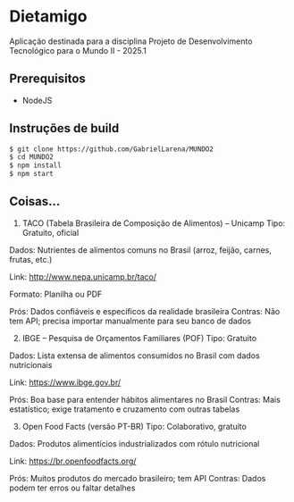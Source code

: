 # Dietamigo

Aplicação destinada para a disciplina Projeto de Desenvolvimento Tecnológico para o Mundo II - 2025.1

## Prerequisitos

- NodeJS 

## Instruções de build

```bash
$ git clone https://github.com/GabrielLarena/MUNDO2
$ cd MUNDO2
$ npm install
$ npm start
```

## Coisas...

1. TACO (Tabela Brasileira de Composição de Alimentos) – Unicamp
Tipo: Gratuito, oficial

Dados: Nutrientes de alimentos comuns no Brasil (arroz, feijão, carnes, frutas, etc.)

Link: http://www.nepa.unicamp.br/taco/

Formato: Planilha ou PDF

Prós: Dados confiáveis e específicos da realidade brasileira
Contras: Não tem API; precisa importar manualmente para seu banco de dados

2. IBGE – Pesquisa de Orçamentos Familiares (POF)
Tipo: Gratuito

Dados: Lista extensa de alimentos consumidos no Brasil com dados nutricionais

Link: https://www.ibge.gov.br/

Prós: Boa base para entender hábitos alimentares no Brasil
Contras: Mais estatístico; exige tratamento e cruzamento com outras tabelas

3. Open Food Facts (versão PT-BR)
Tipo: Colaborativo, gratuito

Dados: Produtos alimentícios industrializados com rótulo nutricional

Link: https://br.openfoodfacts.org/

Prós: Muitos produtos do mercado brasileiro; tem API
Contras: Dados podem ter erros ou faltar detalhes
